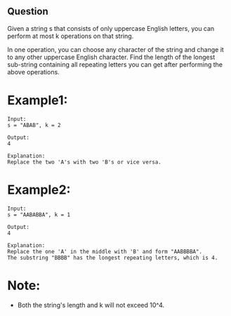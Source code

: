 ## Question

Given a string s that consists of only uppercase English letters, you can perform at most k operations on that string.

In one operation, you can choose any character of the string and change it to any other uppercase English character.
Find the length of the longest sub-string containing all repeating letters you can get after performing the above operations.

# Example1:
```
Input:
s = "ABAB", k = 2

Output:
4

Explanation:
Replace the two 'A's with two 'B's or vice versa.
```
# Example2:
```
Input:
s = "AABABBA", k = 1

Output:
4

Explanation:
Replace the one 'A' in the middle with 'B' and form "AABBBBA".
The substring "BBBB" has the longest repeating letters, which is 4.
```

# Note:
- Both the string's length and k will not exceed 10^4.
